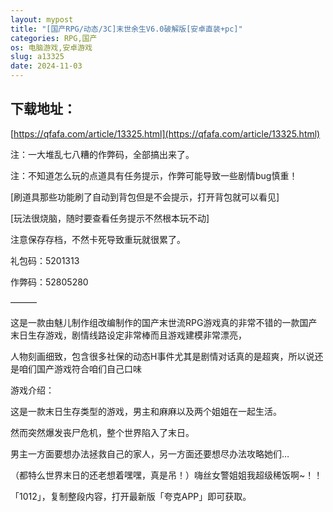 ```yaml
---
layout: mypost
title: "[国产RPG/动态/3C]末世余生V6.0破解版[安卓直装+pc]"
categories: RPG,国产
os: 电脑游戏,安卓游戏
slug: a13325
date: 2024-11-03
---
```


## 下载地址：

[https://qfafa.com/article/13325.html](https://qfafa.com/article/13325.html)

注：一大堆乱七八糟的作弊码，全部搞出来了。

注：不知道怎么玩的点道具有任务提示，作弊可能导致一些剧情bug慎重！

\[刷道具那些功能刷了自动到背包但是不会提示，打开背包就可以看见\]

\[玩法很烧脑，随时要查看任务提示不然根本玩不动\]

注意保存存档，不然卡死导致重玩就很累了。

礼包码：5201313

作弊码：52805280

———

这是一款由魅儿制作组改编制作的国产末世流RPG游戏真的非常不错的一款国产末日生存游戏，剧情线路设定非常棒而且游戏建模非常漂亮，

人物刻画细致，包含很多社保的动态H事件尤其是剧情对话真的是超爽，所以说还是咱们国产游戏符合咱们自己口味

游戏介绍：

这是一款末日生存类型的游戏，男主和麻麻以及两个姐姐在一起生活。

然而突然爆发丧尸危机，整个世界陷入了末日。

男主一方面要想办法拯救自己的家人，另一方面还要想尽办法攻略她们…

（都特么世界末日的还老想着嘿嘿，真是吊！）嗨丝女警姐姐我超级稀饭啊~！！

「1012」，复制整段内容，打开最新版「夸克APP」即可获取。